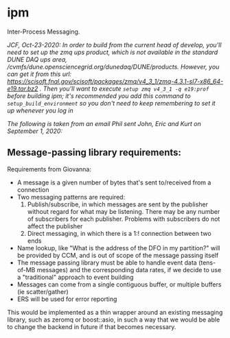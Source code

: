 # ipm
Inter-Process Messaging.

_JCF, Oct-23-2020: In order to build from the current head of develop, you'll need to
set up the zmq ups product, which is not available in the standard DUNE DAQ ups area,
/cvmfs/dune.opensciencegrid.org/dunedaq/DUNE/products. However, you can get it from this url:
https://scisoft.fnal.gov/scisoft/packages/zmq/v4_3_1/zmq-4.3.1-sl7-x86_64-e19.tar.bz2 . Then you'll want to execute `setup zmq v4_3_1 -q e19:prof` before building ipm; it's recommended you add this command to `setup_build_environment` so you don't need to keep remembering to set it up whenever you log in_

_The following is taken from an email Phil sent John, Eric and Kurt on September 1, 2020:_

Message-passing library requirements:
-------------------------------------

Requirements from Giovanna:

* A message is a given number of bytes that's sent to/received from a connection
* Two messaging patterns are required:
    1. Publish/subscribe, in which messages are sent by the publisher without regard for what may be listening. There may be any number of subscribers for each publisher. Problems with subscribers do not affect the publisher
    2. Direct messaging, in which there is a 1:! connection between two ends
* Name lookup, like "What is the address of the DFO in my partition?" will be provided by CCM, and is out of scope of the message passing itself
* The message passing library must be able to handle event data (tens-of-MB messages) and the corresponding data rates, if we decide to use a "traditional" approach to event building
* Messages can come from a single contiguous buffer, or multiple buffers (ie scatter/gather)
* ERS will be used for error reporting

This would be implemented as a thin wrapper around an existing messaging library, such as zeromq or boost::asio, in such a way that we would be able to change the backend in future if that becomes necessary.
